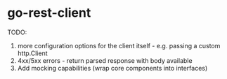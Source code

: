 # go-rest-client
TODO:
1. more configuration options for the client itself - e.g. passing a custom http.Client
2. 4xx/5xx errors - return parsed response with body available
3. Add mocking capabilities (wrap core components into interfaces)
